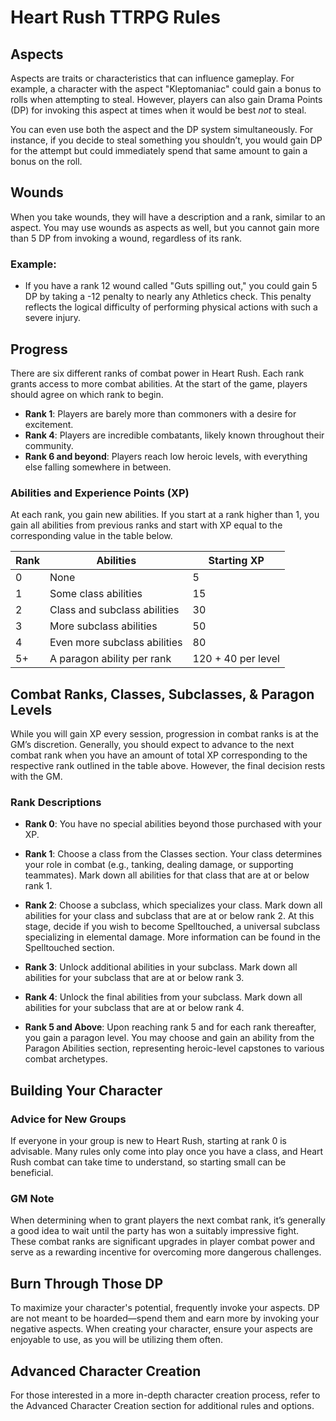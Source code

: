 # Heart Rush TTRPG Rules

## Aspects

Aspects are traits or characteristics that can influence gameplay. For example, a character with the aspect "Kleptomaniac" could gain a bonus to rolls when attempting to steal. However, players can also gain Drama Points (DP) for invoking this aspect at times when it would be best _not_ to steal. 

You can even use both the aspect and the DP system simultaneously. For instance, if you decide to steal something you shouldn’t, you would gain DP for the attempt but could immediately spend that same amount to gain a bonus on the roll.

## Wounds

When you take wounds, they will have a description and a rank, similar to an aspect. You may use wounds as aspects as well, but you cannot gain more than 5 DP from invoking a wound, regardless of its rank. 

### Example:
- If you have a rank 12 wound called "Guts spilling out," you could gain 5 DP by taking a -12 penalty to nearly any Athletics check. This penalty reflects the logical difficulty of performing physical actions with such a severe injury.

## Progress

There are six different ranks of combat power in Heart Rush. Each rank grants access to more combat abilities. At the start of the game, players should agree on which rank to begin. 

- **Rank 1**: Players are barely more than commoners with a desire for excitement.
- **Rank 4**: Players are incredible combatants, likely known throughout their community.
- **Rank 6 and beyond**: Players reach low heroic levels, with everything else falling somewhere in between.

### Abilities and Experience Points (XP)

At each rank, you gain new abilities. If you start at a rank higher than 1, you gain all abilities from previous ranks and start with XP equal to the corresponding value in the table below.

| Rank | Abilities                     | Starting XP |
|------|-------------------------------|-------------|
| 0    | None                          | 5           |
| 1    | Some class abilities          | 15          |
| 2    | Class and subclass abilities   | 30          |
| 3    | More subclass abilities       | 50          |
| 4    | Even more subclass abilities   | 80          |
| 5+   | A paragon ability per rank    | 120 + 40 per level |

## Combat Ranks, Classes, Subclasses, & Paragon Levels

While you will gain XP every session, progression in combat ranks is at the GM’s discretion. Generally, you should expect to advance to the next combat rank when you have an amount of total XP corresponding to the respective rank outlined in the table above. However, the final decision rests with the GM.

### Rank Descriptions

- **Rank 0**: You have no special abilities beyond those purchased with your XP.
  
- **Rank 1**: Choose a class from the Classes section. Your class determines your role in combat (e.g., tanking, dealing damage, or supporting teammates). Mark down all abilities for that class that are at or below rank 1.

- **Rank 2**: Choose a subclass, which specializes your class. Mark down all abilities for your class and subclass that are at or below rank 2. At this stage, decide if you wish to become Spelltouched, a universal subclass specializing in elemental damage. More information can be found in the Spelltouched section.

- **Rank 3**: Unlock additional abilities in your subclass. Mark down all abilities for your subclass that are at or below rank 3.

- **Rank 4**: Unlock the final abilities from your subclass. Mark down all abilities for your subclass that are at or below rank 4.

- **Rank 5 and Above**: Upon reaching rank 5 and for each rank thereafter, you gain a paragon level. You may choose and gain an ability from the Paragon Abilities section, representing heroic-level capstones to various combat archetypes.

## Building Your Character

### Advice for New Groups

If everyone in your group is new to Heart Rush, starting at rank 0 is advisable. Many rules only come into play once you have a class, and Heart Rush combat can take time to understand, so starting small can be beneficial.

### GM Note

When determining when to grant players the next combat rank, it’s generally a good idea to wait until the party has won a suitably impressive fight. These combat ranks are significant upgrades in player combat power and serve as a rewarding incentive for overcoming more dangerous challenges.

## Burn Through Those DP

To maximize your character's potential, frequently invoke your aspects. DP are not meant to be hoarded—spend them and earn more by invoking your negative aspects. When creating your character, ensure your aspects are enjoyable to use, as you will be utilizing them often. 

## Advanced Character Creation

For those interested in a more in-depth character creation process, refer to the Advanced Character Creation section for additional rules and options.